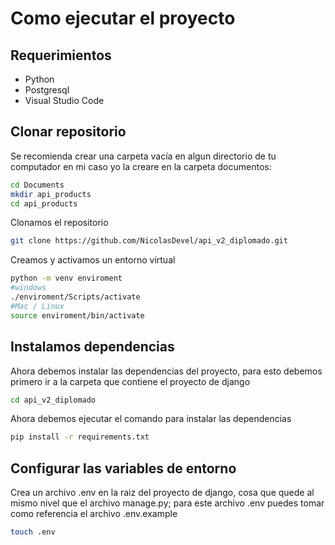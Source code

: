 # Como ejecutar el proyecto

## Requerimientos

- Python
- Postgresql
- Visual Studio Code

## Clonar repositorio

Se recomienda crear una carpeta vacía en algun directorio de tu computador en mi caso yo la creare en la carpeta documentos:


```bash
cd Documents
mkdir api_products
cd api_products
```

Clonamos el repositorio
```bash
git clone https://github.com/NicolasDevel/api_v2_diplomado.git
```

Creamos y activamos un entorno virtual
```bash
python -m venv enviroment
#windows
./enviroment/Scripts/activate
#Mac / Linux
source enviroment/bin/activate
```

## Instalamos dependencias
Ahora debemos instalar las dependencias del proyecto, para esto debemos primero ir a la carpeta que contiene el proyecto de django

```bash
cd api_v2_diplomado
```

Ahora debemos ejecutar el comando para instalar las dependencias

```bash
pip install -r requirements.txt
```

## Configurar las variables de entorno
Crea un archivo .env en la raiz del proyecto de django, cosa que quede al mismo nivel que el archivo manage.py; para este archivo .env puedes tomar como referencia el archivo .env.example

```bash
touch .env
```


